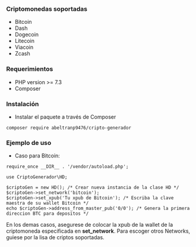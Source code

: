 ### Criptomonedas soportadas

- Bitcoin
- Dash
- Dogecoin
- Litecoin
- Viacoin
- Zcash

### Requerimientos

- PHP version >= 7.3
- Composer

### Instalación
- Instalar el paquete a través de Composer

```
composer require abeltranp9476/cripto-generador
```

### Ejemplo de uso

- Caso para Bitcoin:

```
require_once __DIR__ . '/vendor/autoload.php';

use CriptoGenerador\HD;

$criptoGen = new HD(); /* Crear nueva instancia de la clase HD */
$criptoGen->set_network('bitcoin');
$criptoGen->set_xpub('Tu xpub de Bitcoin'); /* Escriba la clave maestra de su wallet Bitcoin */
echo $criptoGen->address_from_master_pub('0/0'); /* Genera la primera direccion BTC para depositos */

```
En los demas casos, asegurese de colocar la xpub de la wallet de la criptomoneda especificada en **set_network**. Para escoger otros Networks, guiese por la lisa de criptos soportadas.

